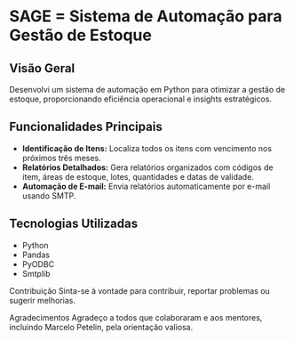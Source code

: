 # SAGE = Sistema de Automação para Gestão de Estoque

## Visão Geral

Desenvolvi um sistema de automação em Python para otimizar a gestão de estoque, proporcionando eficiência operacional e insights estratégicos.

## Funcionalidades Principais

- **Identificação de Itens:** Localiza todos os itens com vencimento nos próximos três meses.
- **Relatórios Detalhados:** Gera relatórios organizados com códigos de item, áreas de estoque, lotes, quantidades e datas de validade.
- **Automação de E-mail:** Envia relatórios automaticamente por e-mail usando SMTP.

## Tecnologias Utilizadas

- Python
- Pandas
- PyODBC
- Smtplib




Contribuição
Sinta-se à vontade para contribuir, reportar problemas ou sugerir melhorias.

Agradecimentos
Agradeço a todos que colaboraram e aos mentores, incluindo Marcelo Petelin, pela orientação valiosa.
